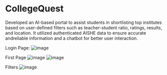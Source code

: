 # CollegeQuest
Developed an AI-based portal to assist students in shortlisting top institutes based on user-defined filters such as teacher-student ratio, ratings, results, and location. It utilized authenticated AISHE data to ensure accurate andreliable information and a chatbot for better user interaction.
			

Login Page:
![image](https://github.com/user-attachments/assets/51bf0108-5362-48cc-b1da-221b063a2709)

First Page
![image](https://github.com/user-attachments/assets/1ce18102-26e6-4f0a-932a-01447993d64f)
![image](https://github.com/user-attachments/assets/2c7de669-f575-402b-bd55-657090731daa)

Filters
![image](https://github.com/user-attachments/assets/159e31b6-59ae-409b-ba7b-10833851e775)



